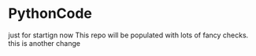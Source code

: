 # PythonCode
just for startign now
This repo will be populated with lots of fancy checks. 
this is another change
